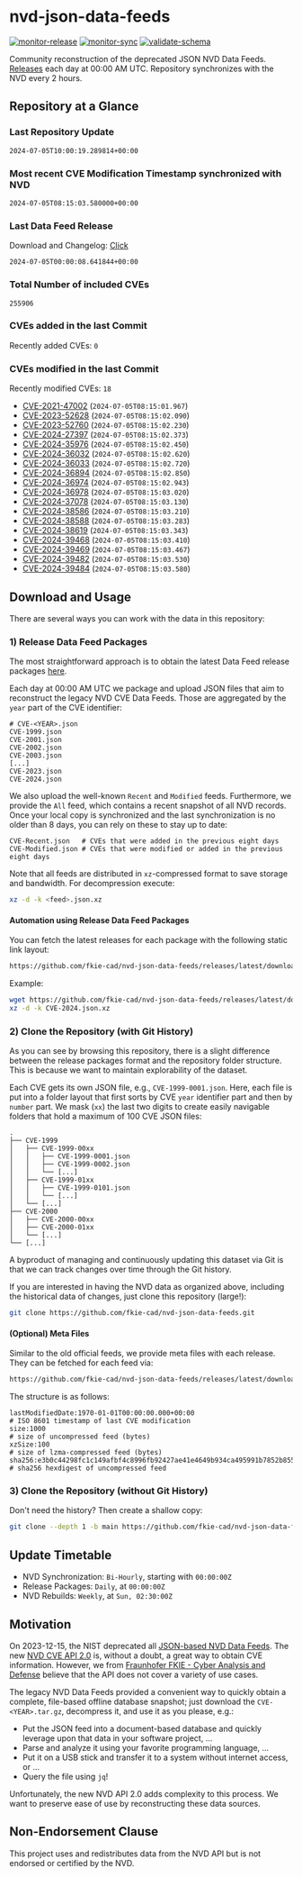 # nvd-json-data-feeds

[![monitor-release](https://github.com/fkie-cad/nvd-json-data-feeds/actions/workflows/monitor_release.yml/badge.svg)](https://github.com/fkie-cad/nvd-json-data-feeds/actions/workflows/monitor_release.yml)
[![monitor-sync](https://github.com/fkie-cad/nvd-json-data-feeds/actions/workflows/monitor_sync.yml/badge.svg)](https://github.com/fkie-cad/nvd-json-data-feeds/actions/workflows/monitor_sync.yml)
[![validate-schema](https://github.com/fkie-cad/nvd-json-data-feeds/actions/workflows/validate_schema.yml/badge.svg)](https://github.com/fkie-cad/nvd-json-data-feeds/actions/workflows/validate_schema.yml)

Community reconstruction of the deprecated JSON NVD Data Feeds.
[Releases](https://github.com/fkie-cad/nvd-json-data-feeds/releases/latest) each day at 00:00 AM UTC.
Repository synchronizes with the NVD every 2 hours.

## Repository at a Glance

### Last Repository Update

```plain
2024-07-05T10:00:19.289814+00:00
```

### Most recent CVE Modification Timestamp synchronized with NVD

```plain
2024-07-05T08:15:03.580000+00:00
```

### Last Data Feed Release

Download and Changelog: [Click](https://github.com/fkie-cad/nvd-json-data-feeds/releases/latest)

```plain
2024-07-05T00:00:08.641844+00:00
```

### Total Number of included CVEs

```plain
255906
```

### CVEs added in the last Commit

Recently added CVEs: `0`



### CVEs modified in the last Commit

Recently modified CVEs: `18`

- [CVE-2021-47002](CVE-2021/CVE-2021-470xx/CVE-2021-47002.json) (`2024-07-05T08:15:01.967`)
- [CVE-2023-52628](CVE-2023/CVE-2023-526xx/CVE-2023-52628.json) (`2024-07-05T08:15:02.090`)
- [CVE-2023-52760](CVE-2023/CVE-2023-527xx/CVE-2023-52760.json) (`2024-07-05T08:15:02.230`)
- [CVE-2024-27397](CVE-2024/CVE-2024-273xx/CVE-2024-27397.json) (`2024-07-05T08:15:02.373`)
- [CVE-2024-35976](CVE-2024/CVE-2024-359xx/CVE-2024-35976.json) (`2024-07-05T08:15:02.450`)
- [CVE-2024-36032](CVE-2024/CVE-2024-360xx/CVE-2024-36032.json) (`2024-07-05T08:15:02.620`)
- [CVE-2024-36033](CVE-2024/CVE-2024-360xx/CVE-2024-36033.json) (`2024-07-05T08:15:02.720`)
- [CVE-2024-36894](CVE-2024/CVE-2024-368xx/CVE-2024-36894.json) (`2024-07-05T08:15:02.850`)
- [CVE-2024-36974](CVE-2024/CVE-2024-369xx/CVE-2024-36974.json) (`2024-07-05T08:15:02.943`)
- [CVE-2024-36978](CVE-2024/CVE-2024-369xx/CVE-2024-36978.json) (`2024-07-05T08:15:03.020`)
- [CVE-2024-37078](CVE-2024/CVE-2024-370xx/CVE-2024-37078.json) (`2024-07-05T08:15:03.130`)
- [CVE-2024-38586](CVE-2024/CVE-2024-385xx/CVE-2024-38586.json) (`2024-07-05T08:15:03.210`)
- [CVE-2024-38588](CVE-2024/CVE-2024-385xx/CVE-2024-38588.json) (`2024-07-05T08:15:03.283`)
- [CVE-2024-38619](CVE-2024/CVE-2024-386xx/CVE-2024-38619.json) (`2024-07-05T08:15:03.343`)
- [CVE-2024-39468](CVE-2024/CVE-2024-394xx/CVE-2024-39468.json) (`2024-07-05T08:15:03.410`)
- [CVE-2024-39469](CVE-2024/CVE-2024-394xx/CVE-2024-39469.json) (`2024-07-05T08:15:03.467`)
- [CVE-2024-39482](CVE-2024/CVE-2024-394xx/CVE-2024-39482.json) (`2024-07-05T08:15:03.530`)
- [CVE-2024-39484](CVE-2024/CVE-2024-394xx/CVE-2024-39484.json) (`2024-07-05T08:15:03.580`)


## Download and Usage

There are several ways you can work with the data in this repository:

### 1) Release Data Feed Packages

The most straightforward approach is to obtain the latest Data Feed release packages [here](https://github.com/fkie-cad/nvd-json-data-feeds/releases/latest).

Each day at 00:00 AM UTC we package and upload JSON files that aim to reconstruct the legacy NVD CVE Data Feeds.
Those are aggregated by the `year` part of the CVE identifier:

```
# CVE-<YEAR>.json
CVE-1999.json
CVE-2001.json
CVE-2002.json
CVE-2003.json
[...]
CVE-2023.json
CVE-2024.json
```

We also upload the well-known `Recent` and `Modified` feeds.
Furthermore, we provide the `All` feed, which contains a recent snapshot of all NVD records.
Once your local copy is synchronized and the last synchronization is no older than 8 days, you can rely on these to stay up to date:

```plain
CVE-Recent.json   # CVEs that were added in the previous eight days
CVE-Modified.json # CVEs that were modified or added in the previous eight days
```

Note that all feeds are distributed in `xz`-compressed format to save storage and bandwidth.
For decompression execute:

```sh
xz -d -k <feed>.json.xz
```

#### Automation using Release Data Feed Packages

You can fetch the latest releases for each package with the following static link layout:

```sh
https://github.com/fkie-cad/nvd-json-data-feeds/releases/latest/download/CVE-<YEAR>.json.xz
```

Example:

```sh
wget https://github.com/fkie-cad/nvd-json-data-feeds/releases/latest/download/CVE-2024.json.xz
xz -d -k CVE-2024.json.xz
```

### 2) Clone the Repository (with Git History)

As you can see by browsing this repository, there is a slight difference between the release packages format and the repository folder structure.
This is because we want to maintain explorability of the dataset.

Each CVE gets its own JSON file, e.g., `CVE-1999-0001.json`.
Here, each file is put into a folder layout that first sorts by CVE `year` identifier part and then by `number` part.
We mask (`xx`) the last two digits to create easily navigable folders that hold a maximum of 100 CVE JSON files:

```plain
.
├── CVE-1999
│   ├── CVE-1999-00xx
│   │   ├── CVE-1999-0001.json
│   │   ├── CVE-1999-0002.json
│   │   └── [...]
│   ├── CVE-1999-01xx
│   │   ├── CVE-1999-0101.json
│   │   └── [...]
│   └── [...]
├── CVE-2000
│   ├── CVE-2000-00xx
│   ├── CVE-2000-01xx
│   └── [...]
└── [...]
```

A byproduct of managing and continuously updating this dataset via Git is that we can track changes over time through the Git history.

If you are interested in having the NVD data as organized above, including the historical data of changes, just clone this repository (large!):

```sh
git clone https://github.com/fkie-cad/nvd-json-data-feeds.git
```

#### (Optional) Meta Files

Similar to the old official feeds, we provide meta files with each release. They can be fetched for each feed via:

```sh
https://github.com/fkie-cad/nvd-json-data-feeds/releases/latest/download/CVE-<YEAR>.meta
```

The structure is as follows:

```plain
lastModifiedDate:1970-01-01T00:00:00.000+00:00                          # ISO 8601 timestamp of last CVE modification
size:1000                                                               # size of uncompressed feed (bytes)
xzSize:100                                                              # size of lzma-compressed feed (bytes)
sha256:e3b0c44298fc1c149afbf4c8996fb92427ae41e4649b934ca495991b7852b855 # sha256 hexdigest of uncompressed feed
```

### 3) Clone the Repository (without Git History)

Don't need the history? Then create a shallow copy:

```sh
git clone --depth 1 -b main https://github.com/fkie-cad/nvd-json-data-feeds.git
```


## Update Timetable

* NVD Synchronization: `Bi-Hourly`, starting with `00:00:00Z`
* Release Packages: `Daily`, at `00:00:00Z`
* NVD Rebuilds: `Weekly`, at `Sun, 02:30:00Z`


## Motivation

On 2023-12-15, the NIST deprecated all [JSON-based NVD Data Feeds](https://nvd.nist.gov/vuln/data-feeds#divRetirementBanner-1).
The new [NVD CVE API 2.0](https://nvd.nist.gov/developers/vulnerabilities) is, without a doubt, a great way to obtain CVE information.
However, we from [Fraunhofer FKIE - Cyber Analysis and Defense](https://www.fkie.fraunhofer.de/en/departments/cad.html) believe that the API does not cover a variety of use cases.

The legacy NVD Data Feeds provided a convenient way to quickly obtain a complete, file-based offline database snapshot; just download the `CVE-<YEAR>.tar.gz`, decompress it, and use it as you please, e.g.:

- Put the JSON feed into a document-based database and quickly leverage upon that data in your software project, ...
- Parse and analyze it using your favorite programming language, ...
- Put it on a USB stick and transfer it to a system without internet access, or ...
- Query the file using `jq`!

Unfortunately, the new NVD API 2.0 adds complexity to this process.
We want to preserve ease of use by reconstructing these data sources.

## Non-Endorsement Clause

This project uses and redistributes data from the NVD API but is not endorsed or certified by the NVD.